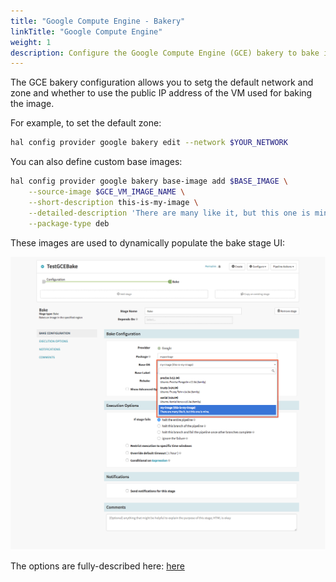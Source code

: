 ```yaml
---
title: "Google Compute Engine - Bakery"
linkTitle: "Google Compute Engine"
weight: 1
description: Configure the Google Compute Engine (GCE) bakery to bake images.
---
```


The GCE bakery configuration allows you to setg the default network and zone and whether to use the public IP
address of the VM used for baking the image.

For example, to set the default zone:

```bash
hal config provider google bakery edit --network $YOUR_NETWORK
```

You can also define custom base images:

```bash
hal config provider google bakery base-image add $BASE_IMAGE \
    --source-image $GCE_VM_IMAGE_NAME \
    --short-description this-is-my-image \
    --detailed-description 'There are many like it, but this one is mine.' \
    --package-type deb
```

These images are used to dynamically populate the bake stage UI:

![](bake_ui_base_images.png)

The options are fully-described here:
[here](/reference/halyard/commands/#hal-config-provider-google-bakery)
